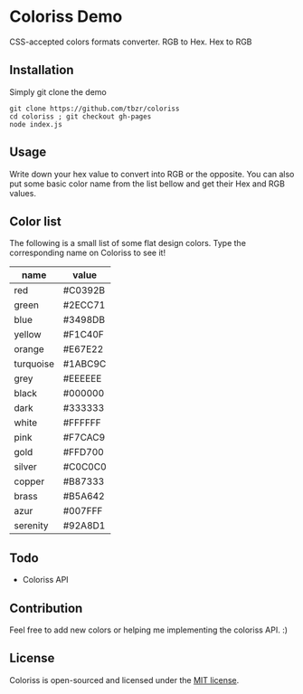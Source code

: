# Coloriss Demo
CSS-accepted colors formats converter. RGB to Hex. Hex to RGB

## Installation

Simply git clone the demo
```
git clone https://github.com/tbzr/coloriss
cd coloriss ; git checkout gh-pages
node index.js
```

## Usage

Write down your hex value to convert into RGB or the opposite. You can also put some basic color name from the list bellow and get their Hex and RGB values.

## Color list

The following is a small list of some flat design colors. Type the corresponding name on Coloriss to see it!

| name | value |
| --- | --- |
| red | #C0392B |
| green | #2ECC71 |
| blue | #3498DB |
| yellow | #F1C40F |
| orange | #E67E22 |
| turquoise | #1ABC9C |
| grey | #EEEEEE |
| black | #000000 |
| dark | #333333 |
| white | #FFFFFF |
| pink | #F7CAC9 |
| gold | #FFD700 |
| silver | #C0C0C0 |
| copper | #B87333 |
| brass | #B5A642 |
| azur | #007FFF |
| serenity | #92A8D1 |

## Todo
- Coloriss API

## Contribution
Feel free to add new colors or helping me implementing the coloriss API. :)

## License

Coloriss is open-sourced and licensed under the [MIT license](http://opensource.org/licenses/MIT).
